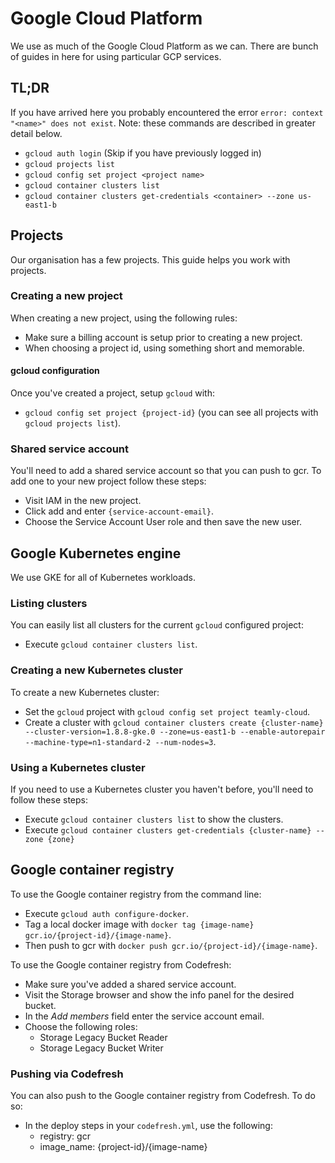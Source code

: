 # Google Cloud Platform

We use as much of the Google Cloud Platform as we can. There are bunch of guides in here for using particular GCP services.

## TL;DR

If you have arrived here you probably encountered the error `error: context "<name>" does not exist`. Note: these commands are described in greater detail below.

- `gcloud auth login` (Skip if you have previously logged in)
- `gcloud projects list`
- `gcloud config set project <project name>`
- `gcloud container clusters list`
- `gcloud container clusters get-credentials <container> --zone us-east1-b`

## Projects

Our organisation has a few projects. This guide helps you work with projects.

### Creating a new project

When creating a new project, using the following rules:

- Make sure a billing account is setup prior to creating a new project.
- When choosing a project id, using something short and memorable.

#### gcloud configuration

Once you've created a project, setup `gcloud` with:

- `gcloud config set project {project-id}` (you can see all projects with `gcloud projects list`).

### Shared service account

You'll need to add a shared service account so that you can push to gcr. To add one to your new project follow these steps:

- Visit IAM in the new project.
- Click add and enter `{service-account-email}`.
- Choose the Service Account User role and then save the new user.

## Google Kubernetes engine

We use GKE for all of Kubernetes workloads.

### Listing clusters

You can easily list all clusters for the current `gcloud` configured project:

- Execute `gcloud container clusters list`.

### Creating a new Kubernetes cluster

To create a new Kubernetes cluster:

- Set the `gcloud` project with `gcloud config set project teamly-cloud`.
- Create a cluster with `gcloud container clusters create {cluster-name} --cluster-version=1.8.8-gke.0 --zone=us-east1-b --enable-autorepair --machine-type=n1-standard-2 --num-nodes=3`.

### Using a Kubernetes cluster

If you need to use a Kubernetes cluster you haven't before, you'll need to follow these steps:

- Execute `gcloud container clusters list` to show the clusters.
- Execute `gcloud container clusters get-credentials {cluster-name} --zone {zone}`

## Google container registry

To use the Google container registry from the command line:

- Execute `gcloud auth configure-docker`.
- Tag a local docker image with `docker tag {image-name} gcr.io/{project-id}/{image-name}`.
- Then push to gcr with `docker push gcr.io/{project-id}/{image-name}`.

To use the Google container registry from Codefresh:

- Make sure you've added a shared service account.
- Visit the Storage browser and show the info panel for the desired bucket.
- In the _Add members_ field enter the service account email.
- Choose the following roles:
  - Storage Legacy Bucket Reader
  - Storage Legacy Bucket Writer

### Pushing via Codefresh

You can also push to the Google container registry from Codefresh. To do so:

- In the deploy steps in your `codefresh.yml`, use the following:
  - registry: gcr
  - image_name: {project-id}/{image-name}
